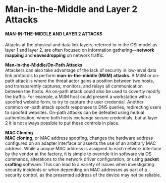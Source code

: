 # Man-in-the-Middle and Layer 2 Attacks

#### MAN-IN-THE-MIDDLE AND LAYER 2 ATTACKS

Attacks at the physical and data link layers, referred to in the OSI model as layer 1 and layer 2, are often focused on information gathering—**network mapping** and **eavesdropping** on network traffic.

**Man-in-the-Middle/On-Path Attacks**  
Attackers can also take advantage of the lack of security in low-level data link protocols to perform **man-in-the-middle (MitM) attacks**. A MitM or on-path attack is where the threat actor gains a position between two hosts, and transparently captures, monitors, and relays all communication between the hosts. An on-path attack could also be used to covertly modify the traffic. For example, a MitM host could present a workstation with a spoofed website form, to try to capture the user credential. Another common on-path attack spoofs responses to DNS queries, redirecting users to spoofed websites. On-path attacks can be defeated using mutual authentication, where both hosts exchange secure credentials, but at layer 2 it is not always possible to put these controls in place.

**MAC Cloning**  
**MAC cloning**, or MAC address spoofing, changes the hardware address configured on an adapter interface or asserts the use of an arbitrary MAC address. While a unique MAC address is assigned to each network interface by the vendor at the factory, it is simple to override it in software via OS commands, alterations to the network driver configuration, or using **packet crafting** software. This can lead to a variety of issues when investigating security incidents or when depending on MAC addresses as part of a security control, as the presented address of the device may not be reliable.